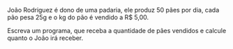 ﻿João Rodriguez é dono de uma padaria, ele produz 50 pães por dia, cada pão pesa 25g e o kg do pão é vendido a R$ 5,00.

Escreva um programa, que receba a quantidade de pães vendidos e calcule quanto o João irá receber.